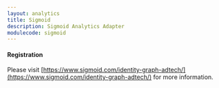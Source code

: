 ```yaml
---
layout: analytics
title: Sigmoid
description: Sigmoid Analytics Adapter
modulecode: sigmoid
---
```


#### Registration

Please visit [https://www.sigmoid.com/identity-graph-adtech/](https://www.sigmoid.com/identity-graph-adtech/) for more information.

